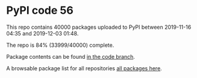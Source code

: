 # PyPI code 56

This repo contains 40000 packages uploaded to PyPI between 
2019-11-16 04:35 and 2019-12-03 01:48.

The repo is 84% (33999/40000) complete.

Package contents can be found [in the code branch](https://github.com/pypi-data/pypi-mirror-56/tree/code/packages).

A browsable package list for all repositories [all packages here](https://pypi-data.github.io/website/repositories/pypi-mirror-56).


